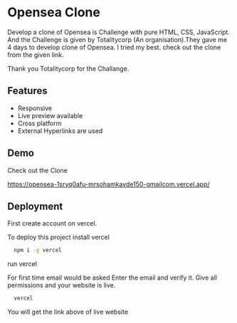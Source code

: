 
# Opensea Clone


Develop a clone of Opensea is Challenge with pure HTML, CSS, JavaScript. And the Challenge is given by Totalitycorp (An organisation).They gave me 4 days to develop clone of Opensea. I tried my best. check out the clone from the given link.

Thank you Totalitycorp for the Challange.


## Features

- Responsive
- Live preview available
- Cross platform
- External Hyperlinks are used



## Demo

Check out the Clone

https://opensea-1sryq0afu-mrsohamkavde150-gmailcom.vercel.app/
## Deployment
First create account on vercel.

To deploy this project install vercel

```bash
  npm i -g vercel  
```
run vercel

For first time email would be asked  Enter the email and verify it.
Give all permissions and your website is live.
```bash
  vercel  
```
You will get the link above of live website

